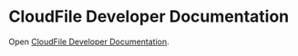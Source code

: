 # CloudFile Developer Documentation

Open [CloudFile Developer Documentation](https://redoonetworks.github.io/VtigerCRM-CloudFile-Developers/output/index.html).

